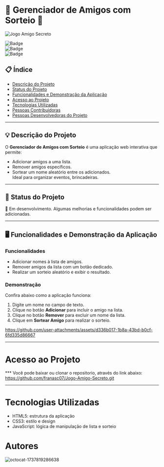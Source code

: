 # 🎉 Gerenciador de Amigos com Sorteio 🎲  
![Jogo Amigo Secreto](https://github.com/user-attachments/assets/1499de0d-ba74-4bf8-b9ba-c8c41c3019ed)



![Badge](https://img.shields.io/badge/Status-Em%20Desenvolvimento-yellow)  
![Badge](https://img.shields.io/badge/Licença-MIT-blue)  
![Badge](https://img.shields.io/badge/Contribuições-Bem--vindas-green)  

## 📋 Índice  
- [Descrição do Projeto](#-descrição-do-projeto)  
- [Status do Projeto](#-status-do-projeto)  
- [Funcionalidades e Demonstração da Aplicação](#-funcionalidades-e-demonstração-da-aplicação)  
- [Acesso ao Projeto](#-acesso-ao-projeto)  
- [Tecnologias Utilizadas](#-tecnologias-utilizadas)  
- [Pessoas Contribuidoras](#-pessoas-contribuidoras)  
- [Pessoas Desenvolvedoras do Projeto](#-pessoas-desenvolvedoras-do-projeto)  
  

---

## 💡 Descrição do Projeto  

O **Gerenciador de Amigos com Sorteio** é uma aplicação web interativa que permite:  
- Adicionar amigos a uma lista.  
- Remover amigos específicos.  
- Sortear um nome aleatório entre os adicionados.  
Ideal para organizar eventos, brincadeiras.

---

## 🚀 Status do Projeto  

🔧 Em desenvolvimento. Algumas melhorias e funcionalidades podem ser adicionadas.  

---

## 🖥️ Funcionalidades e Demonstração da Aplicação  

### Funcionalidades  
- Adicionar nomes à lista de amigos.  
- Remover amigos da lista com um botão dedicado.  
- Realizar um sorteio aleatório e exibir o resultado.  

### Demonstração  
Confira abaixo como a aplicação funciona:  
1. Digite um nome no campo de texto.  
2. Clique no botão **Adicionar** para incluir o amigo na lista.  
3. Clique no botão **Remover** para excluir um nome da lista.  
4. Clique em **Sortear Amigo** para realizar o sorteio.  

https://github.com/user-attachments/assets/d336b017-1b8a-43bd-b0cf-6fd335d86667

----

# Acesso ao Projeto
*** Você pode baixar ou clonar o repositorio, através do link abaixo:
https://github.com/franasc07/Jogo-Amigo-Secreto.git

---

# Tecnologias Utilizadas
 - HTML5: estrutura da aplicação
 - CSS3: estilo e design
 - JavaScript: lógica de manipulação de lista e sorteio

# Autores

![octocat-1737819286638](https://github.com/user-attachments/assets/536006a5-450d-4201-8a22-fe35eae00f45)



   






